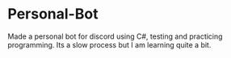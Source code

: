 # Personal-Bot
Made a personal bot for discord using C#, testing and practicing programming. Its a slow process but I am learning quite a bit.
